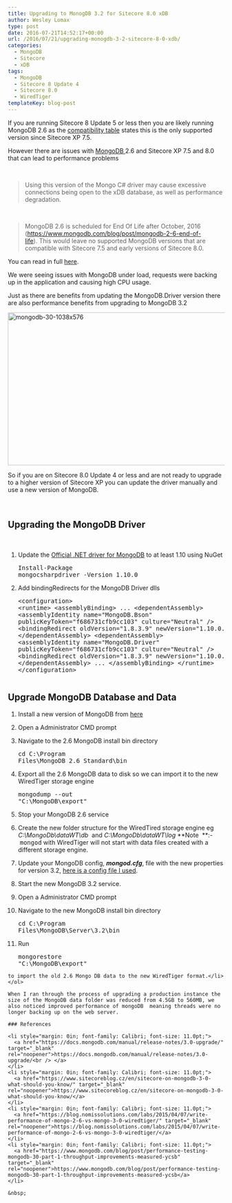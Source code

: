 ```yaml
---
title: Upgrading to MonogDB 3.2 for Sitecore 8.0 xDB
author: Wesley Lomax
type: post
date: 2016-07-21T14:52:17+00:00
url: /2016/07/21/upgrading-monogdb-3-2-sitecore-8-0-xdb/
categories:
  - MongoDB
  - Sitecore
  - xDB
tags:
  - MongoDB
  - Sitecore 8 Update 4
  - Sitecore 8.0
  - WiredTiger
templateKey: blog-post
---
```

If you are running Sitecore 8 Update 5 or less then you are likely running MongoDB 2.6 as the <a href="https://kb.sitecore.net/articles/087164" target="_blank" rel="noopener">compatibility table</a> states this is the only supported version since Sitecore XP 7.5.

However there are issues with <a href="https://www.mongodb.com/" target="_blank" rel="noopener">MongoDB </a>2.6 and Sitecore XP 7.5 and 8.0 that can lead to performance problems

&nbsp;

> Using this version of the Mongo C# driver may cause excessive connections being open to the xDB database, as well as performance degradation.

&nbsp;

> MongoDB 2.6 is scheduled for End Of Life after October, 2016 (<https://www.mongodb.com/blog/post/mongodb-2-6-end-of-life>). This would leave no supported MongoDB versions that are compatible with Sitecore 7.5 and early versions of Sitecore 8.0.

You can read in full <a href="https://kb.sitecore.net/articles/920798" target="_blank" rel="noopener">here</a>.

We were seeing issues with MongoDB under load, requests were backing up in the application and causing high CPU usage.

Just as there are benefits from updating the MongoDB.Driver version there are also performance benefits from upgrading to MongoDB 3.2

[<img class="alignnone wp-image-424" src="https://i2.wp.com/blog.wesleylomax.co.uk/wp-content/uploads/2016/07/mongodb-30-1038x576.jpg?resize=640%2C355" alt="mongodb-30-1038x576" width="640" height="355" srcset="https://i2.wp.com/blog.wesleylomax.co.uk/wp-content/uploads/2016/07/mongodb-30-1038x576.jpg?resize=1024%2C568 1024w, https://i2.wp.com/blog.wesleylomax.co.uk/wp-content/uploads/2016/07/mongodb-30-1038x576.jpg?resize=300%2C166 300w, https://i2.wp.com/blog.wesleylomax.co.uk/wp-content/uploads/2016/07/mongodb-30-1038x576.jpg?resize=768%2C426 768w, https://i2.wp.com/blog.wesleylomax.co.uk/wp-content/uploads/2016/07/mongodb-30-1038x576.jpg?resize=1038%2C576 1038w" sizes="(max-width: 640px) 100vw, 640px" data-recalc-dims="1" />][1]

So if you are on Sitecore 8.0 Update 4 or less and are not ready to upgrade to a higher version of Sitecore XP you can update the driver manually and use a new version of MongoDB.

&nbsp;

## Upgrading the MongoDB Driver

&nbsp;

  1. Update the <a href="https://www.nuget.org/packages/mongocsharpdriver/1.10.0" target="_blank" rel="noopener">Official .NET driver for MongoDB</a> to at least 1.10 using NuGet <pre class="brush: powershell; title: ; notranslate" title="">Install-Package mongocsharpdriver -Version 1.10.0</pre>

  2. Add bindingRedirects for the MongoDB Driver dlls <pre class="brush: xml; title: ; notranslate" title="">&lt;configuration&gt;
 &lt;runtime&gt;
 &lt;assemblyBinding&gt;
 ...
&lt;dependentAssembly&gt;
 &lt;assemblyIdentity name="MongoDB.Bson" publicKeyToken="f686731cfb9cc103" culture="Neutral" /&gt;&nbsp;
 &lt;bindingRedirect oldVersion="1.8.3.9" newVersion="1.10.0.62" /&gt;&nbsp;
 &lt;/dependentAssembly&gt;
 &lt;dependentAssembly&gt;
 &lt;assemblyIdentity name="MongoDB.Driver" publicKeyToken="f686731cfb9cc103" culture="Neutral" /&gt;&nbsp;
 &lt;bindingRedirect oldVersion="1.8.3.9" newVersion="1.10.0.62" /&gt;&nbsp;
 &lt;/dependentAssembly&gt;
  ...
 &lt;/assemblyBinding&gt;
 &lt;/runtime&gt;
&lt;/configuration&gt;
</pre>

## Upgrade MongoDB Database and Data

  1. Install a new version of MongoDB from <a href="https://www.mongodb.com/download-center?" target="_blank" rel="noopener">here</a>
  2. Open a Administrator CMD prompt
  3. Navigate to the 2.6 MongoDB install bin directory <pre class="brush: plain; title: ; notranslate" title="">cd C:\Program Files\MongoDB 2.6 Standard\bin </pre>

  4. Export all the 2.6 MongoDB data to disk so we can import it to the new WiredTiger storage engine <pre class="brush: plain; title: ; notranslate" title="">mongodump --out "C:\MongoDB\export"</pre>

  5. Stop your MongoDB 2.6 service
  6. Create the new folder structure for the WiredTired storage engine eg _C:\MongoDb\dataWT\db_  and _C:\MongoDb\dataWT\log_ **Note  **:- <tt class="docutils literal"><span class="pre">mongod</span></tt> with WiredTiger will not start with data files created with a different storage engine.
  7. Update your MongoDB config, **_mongod.cfg_**, file with the new properties for version 3.2, <a href="https://gist.github.com/Wesley-Lomax/d3f5e543bb82ee6c933bb96a37e66f6c" target="_blank" rel="noopener">here is a config file I used</a>.
  8. Start the new MongoDB 3.2 service.
  9. Open a Administrator CMD prompt
 10. Navigate to the new MongoDB install bin directory <pre class="brush: plain; title: ; notranslate" title="">cd C:\Program Files\MongoDB\Server\3.2\bin</pre>

 11. Run <pre class="brush: plain; title: ; notranslate" title="">mongorestore "C:\MongoDB\export" </pre>
    
    to import the old 2.6 Mongo DB data to the new WiredTiger format.</li> </ol> 
    
    When I ran through the process of upgrading a production instance the size of the MongoDB data folder was reduced from 4.5GB to 560MB, we also noticed improved performance of mongoDB  meaning threads were no longer backing up on the web server.
    
    ### References
    
    <li style="margin: 0in; font-family: Calibri; font-size: 11.0pt;">
      <a href="https://docs.mongodb.com/manual/release-notes/3.0-upgrade/" target="_blank" rel="noopener">https://docs.mongodb.com/manual/release-notes/3.0-upgrade/<br /> </a>
    </li>
    <li style="margin: 0in; font-family: Calibri; font-size: 11.0pt;">
      <a href="https://www.sitecoreblog.cz/en/sitecore-on-mongodb-3-0-what-should-you-know/" target="_blank" rel="noopener">https://www.sitecoreblog.cz/en/sitecore-on-mongodb-3-0-what-should-you-know/</a>
    </li>
    <li style="margin: 0in; font-family: Calibri; font-size: 11.0pt;">
      <a href="https://blog.nomissolutions.com/labs/2015/04/07/write-performance-of-mongo-2-6-vs-mongo-3-0-wiredtiger/" target="_blank" rel="noopener">https://blog.nomissolutions.com/labs/2015/04/07/write-performance-of-mongo-2-6-vs-mongo-3-0-wiredtiger/</a>
    </li>
    <li style="margin: 0in; font-family: Calibri; font-size: 11.0pt;">
      <a href="https://www.mongodb.com/blog/post/performance-testing-mongodb-30-part-1-throughput-improvements-measured-ycsb" target="_blank" rel="noopener">https://www.mongodb.com/blog/post/performance-testing-mongodb-30-part-1-throughput-improvements-measured-ycsb</a>
    </li>
    
    &nbsp;

 [1]: https://www.mongodb.com/blog/post/announcing-mongodb-30